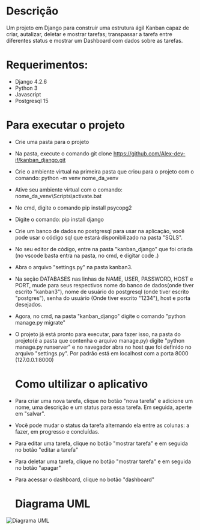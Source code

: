 # Descrição

Um projeto em Django para construir uma estrutura ágil Kanban capaz de criar, autalizar, deletar e mostrar tarefas; transpassar a tarefa entre diferentes status e mostrar um Dashboard com dados sobre as tarefas.

# Requerimentos:

* Django 4.2.6
* Python 3
* Javascript
* Postgresql 15

# Para executar o projeto

* Crie uma pasta para o projeto
* Na pasta, execute o comando git clone https://github.com/Alex-dev-if/kanban_django.git
* Crie o ambiente virtual na primeira pasta que criou para o projeto com o comando: python -m venv nome_da_venv
* Ative seu ambiente virtual com o comando: nome_da_venv\Scripts\activate.bat
* No cmd, digite o comando pip install psycopg2
* Digite o comando: pip install django
* Crie um banco de dados no postgresql para usar na aplicação, você pode usar o código sql que estará disponibilizado na pasta "SQLS".
* No seu editor de código, entre na pasta "kanban_django" que foi criada (no vscode basta entra na pasta, no cmd, e digitar code .)
* Abra o arquivo "settings.py" na pasta kanban3.
* Na seção DATABASES nas linhas de NAME, USER, PASSWORD, HOST e PORT, mude para seus respectivos nome do banco de dados(onde tiver escrito "kanban3"), nome de usuário do postgresql (onde tiver escrito "postgres"), senha do usuário (Onde tiver escrito "1234"), host e porta desejados.
* Agora, no cmd, na pasta "kanban_django" digite o comando "python manage.py migrate"
* O projeto já está pronto para executar, para fazer isso, na pasta do projeto(é a pasta que contenha o arquivo manage.py) digite "python manage.py runserver" e no navegador abra no host que foi definido no arquivo "settings.py". Por padrão está em localhost com a porta 8000 (127.0.0.1:8000)

  # Como ultilizar o aplicativo

* Para criar uma nova tarefa, clique no botão "nova tarefa" e adicione um nome, uma descrição e um status para essa tarefa. Em seguida, aperte em "salvar".
* Você pode mudar o status da tarefa alternando ela entre as colunas: a fazer, em progresso e concluídas.
* Para editar uma tarefa, clique no botão "mostrar tarefa" e em seguida no botão "editar a tarefa"
* Para deletar uma tarefa, clique no botão "mostrar tarefa" e em seguida no botão "apagar"
* Para acessar o dashboard, clique no botão "dashboard"
 
  # Diagrama UML
  
![Diagrama UML](https://github.com/Alex-dev-if/kanban_django/assets/91799263/c3a0880a-7a8b-45e3-91ab-96c4b92150d3)
